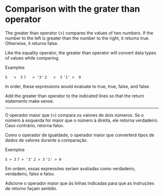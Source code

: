 # Comparison with the grater than operator

The greater than operator (>) compares the values of two numbers. If the number to the left is greater than the number to the right, it returns true. Otherwise, it returns false.

Like the equality operator, the greater than operator will convert data types of values while comparing.

Examples

`5   >  3`
`7   > '3'`
`2   >  3`
`'1' >  9`

In order, these expressions would evaluate to true, true, false, and false.

Add the greater than operator to the indicated lines so that the return statements make sense.

---

O operador maior que (>) compara os valores de dois números. Se o número à esquerda for maior que o número à direita, ele retorna verdadeiro. Caso contrário, retorna falso.

Como o operador de igualdade, o operador maior que converterá tipos de dados de valores durante a comparação.

Exemplos

`5 > 3`
`7 > '3'`
`2 > 3`
`'1' > 9`

Em ordem, essas expressões seriam avaliadas como verdadeiro, verdadeiro, falso e falso.

Adicione o operador maior que às linhas indicadas para que as instruções de retorno façam sentido.
